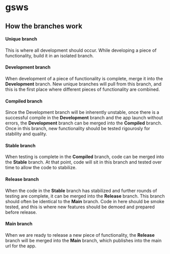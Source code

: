 # gsws

## How the branches work
#### Unique branch
This is where all development should occur. While developing a piece of functionality, build it in an isolated branch.
#### Development branch
When development of a piece of functionality is complete, merge it into the **Development** branch. New unique branches will pull from this branch, and this is the first place where different pieces of functionality are combined.
#### Compiled branch
Since the Development branch will be inherently unstable, once there is a successful compile in the **Development** branch and the app launch without errors, the **Development** branch can be merged into the **Compiled** branch. Once in this branch, new functionality should be tested rigourosly for stability and quality.
#### Stable branch
When testing is complete in the **Compiled** branch, code can be merged into the **Stable** branch. At that point, code will sit in this branch and tested over time to allow the code to stabilize.
#### Release branch
When the code in the **Stable** branch has stabilized and further rounds of testing are complete, it can be merged into the **Release** branch. This branch should often be identical to the **Main** branch. Code in here should be smoke tested, and this is where new features should be demoed and prepared before release.
#### Main branch
When we are ready to release a new piece of functionality, the **Release** branch will be merged into the **Main** branch, which publishes into the main url for the app.